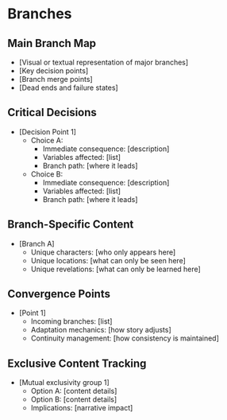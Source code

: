 # Branches

## Main Branch Map
- [Visual or textual representation of major branches]
- [Key decision points]
- [Branch merge points]
- [Dead ends and failure states]

## Critical Decisions
- [Decision Point 1]
  - Choice A:
    - Immediate consequence: [description]
    - Variables affected: [list]
    - Branch path: [where it leads]
  - Choice B:
    - Immediate consequence: [description]
    - Variables affected: [list]
    - Branch path: [where it leads]

## Branch-Specific Content
- [Branch A]
  - Unique characters: [who only appears here]
  - Unique locations: [what can only be seen here]
  - Unique revelations: [what can only be learned here]

## Convergence Points
- [Point 1]
  - Incoming branches: [list]
  - Adaptation mechanics: [how story adjusts]
  - Continuity management: [how consistency is maintained]

## Exclusive Content Tracking
- [Mutual exclusivity group 1]
  - Option A: [content details]
  - Option B: [content details]
  - Implications: [narrative impact]
